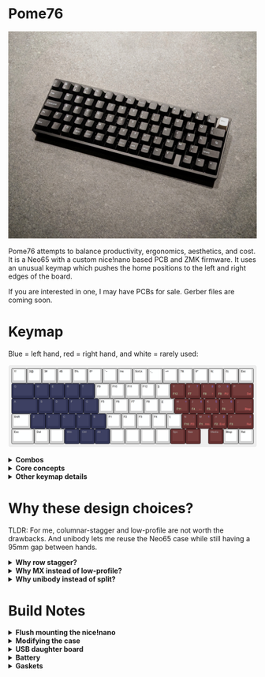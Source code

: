 # Pome76

![Pome76](/images/pome76.jpg)

Pome76 attempts to balance productivity, ergonomics, aesthetics, and cost. It is a Neo65 with a custom nice!nano based PCB and ZMK firmware. It uses an unusual keymap which pushes the home positions to the left and right edges of the board.

If you are interested in one, I may have PCBs for sale. Gerber files are coming soon.

# Keymap

Blue = left hand, red = right hand, and white = rarely used:

![Keymap](/images/keymap.png)

<details>
  <summary><b>Combos</b></summary>

1. `SD`, `XC`, or `KL` = Shift
1. `DF` = Numbers Layer (can be combined with `SD`, i.e. `SDF` = Shifted Numbers Layer)
1. `CV` = F-Keys Layer (can be combined with `XC`, i.e. `XCV` = Shifted F-Keys Layer)
1. `RG` = Tab
1. `FG` = Esc
1. `JK` = Quote
1. `,.` = Forward Slash
1. `NM` = Caps Lock
1. `HU` = Menu

</details>

<details>
  <summary><b>Core concepts</b></summary>

* Dividing roles allows access to weird key + modifier combinations (e.g. Ctrl + Shift + F5).
  * The left fingers control layer activation
  * The right fingers control the layered keys
  * The left thumb controls modifiers
* The two hands are pushed as far towards the left and right edges of the keyboard as possible. The keys in between are relatively unused.
* Using combos with tight timeouts (35ms) to control layers (and Shift) makes it possible to put them on the home row with basically zero accidental activations, even when rolling keys.
* Putting other combos on keys that are typically controlled by one finger (i.e. `RG` = Tab), or keys that are very infrequently typed in sequence (i.e. `,.` = Forward Slash) permits the use of a very loose timeouts (200ms).

</details>

<details>
  <summary><b>Other keymap details</b></summary>

There are a bunch of other details that help make for a more polished experience. If you are interested to learn more, please reach out. For example:

* Aggressively using positional hold-tap in combination with tap-unless-interrupted really helps prevent accidental home-row modifier activation.
* The `SD` Shift and `DF` Numbers Layer combos are actually not actually implemented as combos. They are implemented using layer-tap and macro functionality, which allows them to be combined into `SDF` = Shifted Numbers Layer. The same goes for `XC` Shift and `CV` F-Keys Layer.

</details>

# Why these design choices?

TLDR: For me, columnar-stagger and low-profile are not worth the drawbacks. And unibody lets me reuse the Neo65 case while still having a 95mm gap between hands.

<details>
  <summary><b>Why row stagger?</b></summary>

 I have used a Kyria (columnar-stagger) and a Kinesis Advantage (sculpted key-well) extensively in the past but found that for me, the main advantage of these keyboards is not due to the non-standard physical layout. For me at least, their big strengths are:

1. Improved comfort due to relocating the Shift and Ctrl keys away from the lower left corner, towards the center of the board (i.e. reduced ulnar deviation).
2. Improved accessibility of the navigation keys through the use of layers (arrows, home, end, page up/down).

These are features we can have in a row-stagger format.

I also noticed that using a columnar-stagger or sculpted key-well board makes it difficult for me to go back to a regular keyboard. Since I am sometimes forced to do this (while traveling for example), it is a meaningful drawback for me. On balance, migrating away from row-staggered layouts just isn't worth it for me. 

Note, I do not have RSI or carpal tunnel syndrome, which may be part of why I don't find columnar-stagger or sculpted key-wells worth it.

</details>

<details>
  <summary><b>Why MX instead of low-profile?</b></summary>

My previous daily driver for the last couple years has been the [Mercury (low-profile, 42 key, split)](https://github.com/jmding8/MercuryKeyboard) which is designed to be as low as practically possible. However it still isn't low enough and I still have to use a wrist rest.

Also, low-profile "Choc" switches are relatively quiet and also sound pretty bad overall. I think this subconsciously encourages me to type with more force: maybe I rely on the auditory feedback? In any case this can get tiring and frustrating. Since the MX ecosystem is so much more developed overall, it is a much better platform for sound tuning.

Finally, it is a LOT of fun to play around with different switches and keycaps, and there are way more options within the MX ecosystem.

</details>

<details>
  <summary><b>Why unibody instead of split?</b></summary>
  It's just a lot easier to get a premium feeling result by modifying an existing keyboard, than it is to design and manufacture a premium custom split. Plus, by getting creative with the keymap, I can still put a 5u / 95mm effective gap between my hands (see the position of the F and J keys). Unibody also basically doubles battery life.
</details>

# Build Notes

<details>
  <summary><b>Flush mounting the nice!nano</b></summary>

The nice!nano sits below the PCB, which means it must be soldered so that the pins to not poke through the PCB and hit the keyswitches above:

![Flush PCB top surface](/images/flushMount1.jpg)

I used Kapton tape on top of the PCB to keep solder from poking through to the top of the PCB:

![Kaptop tape mask](/images/flushMount2.jpg)

I put together the microcontroller assembly dry. Everything held itself in place just rigidly enough that I could tack the header pins down with solder, even without pushing the pins all the way through the PCB:

![Dry-assembled microcontroller](/images/flushMount3.jpg)

Once the header pins were soldered down, I pulled off the black plastic revealing the bare metal pins. This makes it much easier to remove the microcontroller by simply snipping the bare pins, if later needed for repair or debugging reasons:

![Stripped header pins](/images/flushMount4.jpg)

Finally, I soldered the nice!nano in place and snipped off the excess pin length.

![Soldered microcontroller](/images/flushMount5.jpg)

</details>

<details>
  <summary><b>Modifying the case</b></summary>

Using a hand drill, a 3mm bit, and a hand file, I cut out a portion of the Neo65 case:

![Case cutout](/images/case1.jpg)

When assembled, the nice!nano fits into this cutout nicely:

![Microcontroller in case](/images/case2.jpg)

</details>

<details>
  <summary><b>USB daughter board</b></summary>

I replaced the Neo65's stock daughter board with a female USB-C breakout board (the red PCB, from Aliexpress), held in place with a 3d printed bracket and the original screws:

![Female breakout board](/images/usb1.jpg)

The breakout board has capacitors connecting the CC1 and CC2 pins to GND. Without these capacitors, the keyboard doesn't work when connected via a USB-C to USB-C cable. Since these capacitors are on the top side of the breakout board PCB, I had to drill two divots to accommodate them. To prevent an accidental short against the raw aluminum, I taped the bottom of the breakout board with Kapton tape:

![Capacitor clearance](/images/usb2.jpg)

The female breakout board is soldered to a simple pass-through cable, which is just made up of four wires soldered pin-for-pin between the female breakout board's VCC, GND, Data+ and Data- pads, and their counterparts on a male USB-C breakout board (from Aliexpress):

![Passthrough cable](/images/usb3.jpg)

Finally, the male breakout board plugged in to the nice!nano:

![Passthrough plugged in](/images/usb4.jpg)

</details>

<details>
  <summary><b>Battery</b></summary>

The battery is a generic 3040102 (3mm x 40mm x 102mm, from Aliexpress) that fits very well into the battery cutout. The cutout is 4mm thick, and it is important that the battery is thinner than this to avoid a Note7-style fire. The battery is held in place with some more Kapton tape.

![Battery assembly](/images/battery1.jpg)

The battery's wires are soldered to the corresponding pads on the PCB.

![Battery solder pads](/images/battery2.jpg)

</details>

<details>
  <summary><b>Gaskets</b></summary>

The Neo65's PCB is held in place by rubber "gaskets". I trimmed the ones that were blocking the keyswitches.

![Modified gaskets](/images/gasket1.jpg)

</details>

